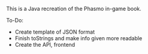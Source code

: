 This is a Java recreation of the Phasmo in-game book.

To-Do:
- Create template of JSON format
- Finish toStrings and make info given more readable
- Create the API, frontend
